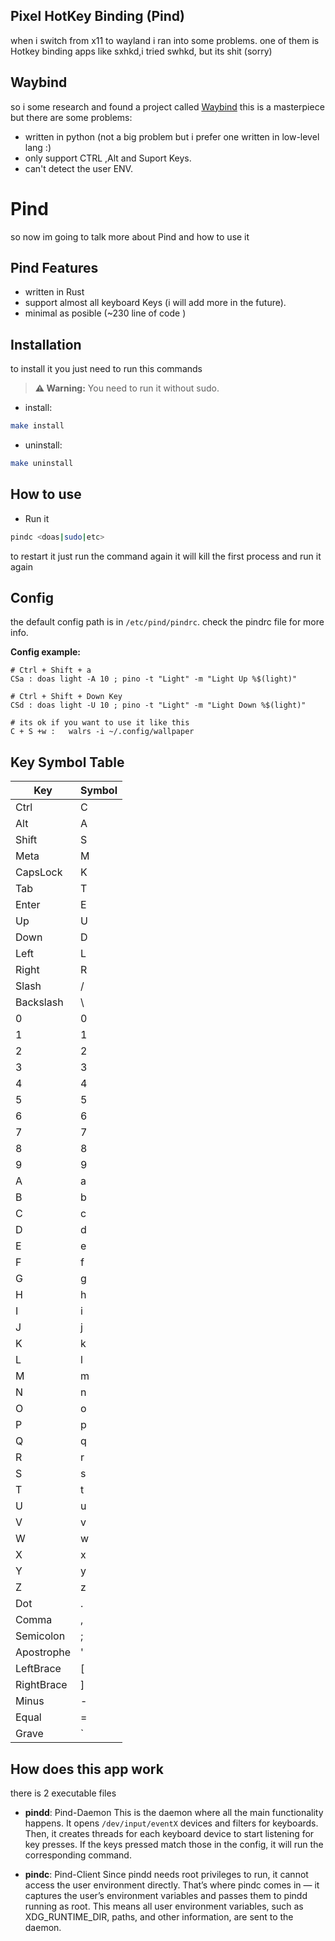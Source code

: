 ## Pixel HotKey Binding (Pind)
when i switch from x11 to wayland i ran into some problems. one of them is Hotkey binding apps like sxhkd,i tried swhkd, but its shit (sorry) 

## Waybind
so i some research and found a project called [Waybind](https://github.com/postman721/Waybind/issues)
this is a masterpiece but there are some problems:
- written in python (not a big problem but i prefer one written in low-level lang :)
- only support CTRL ,Alt and Suport Keys.
- can't detect the user ENV.


# Pind 
so now im going to talk more about Pind and how to use it

## Pind Features 
- written in Rust 
- support almost all keyboard Keys (i will add more in the future).
- minimal as posible (~230 line of code )

## Installation
to install it you just need to run this commands
> **⚠️ Warning:** You need to run it without sudo.

- install:
```bash
make install
```

- uninstall:
```bash
make uninstall
```

## How to use
- Run it 
```bash 
pindc <doas|sudo|etc>
```
to restart it just run the command again
it will kill the first process and run it again

## Config
the default config path is in ```/etc/pind/pindrc```.
check the pindrc file for more info.

**Config example:**
```
# Ctrl + Shift + a
CSa : doas light -A 10 ; pino -t "Light" -m "Light Up %$(light)"

# Ctrl + Shift + Down Key
CSd : doas light -U 10 ; pino -t "Light" -m "Light Down %$(light)"

# its ok if you want to use it like this
C + S +w :   walrs -i ~/.config/wallpaper

```

## Key Symbol Table

| **Key**    | **Symbol** |
|------------|------------|
| Ctrl       | C          |
| Alt        | A          |
| Shift      | S          |
| Meta       | M          |
| CapsLock   | K          |
| Tab        | T          |
| Enter      | E          |
| Up         | U          |
| Down       | D          |
| Left       | L          |
| Right      | R          |
| Slash      | /          |
| Backslash  | \          |
| 0          | 0          |
| 1          | 1          |
| 2          | 2          |
| 3          | 3          |
| 4          | 4          |
| 5          | 5          |
| 6          | 6          |
| 7          | 7          |
| 8          | 8          |
| 9          | 9          |
| A          | a          |
| B          | b          |
| C          | c          |
| D          | d          |
| E          | e          |
| F          | f          |
| G          | g          |
| H          | h          |
| I          | i          |
| J          | j          |
| K          | k          |
| L          | l          |
| M          | m          |
| N          | n          |
| O          | o          |
| P          | p          |
| Q          | q          |
| R          | r          |
| S          | s          |
| T          | t          |
| U          | u          |
| V          | v          |
| W          | w          |
| X          | x          |
| Y          | y          |
| Z          | z          |
| Dot        | .          |
| Comma      | ,          |
| Semicolon  | ;          |
| Apostrophe | '          |
| LeftBrace  | [          |
| RightBrace | ]          |
| Minus      | -          |
| Equal      | =          |
| Grave      | `          |


## How does this app work 
there is 2 executable files 
- **pindd**: Pind-Daemon
This is the daemon where all the main functionality happens.
It opens ```/dev/input/eventX``` devices and filters for keyboards.
Then, it creates threads for each keyboard device to start listening for key presses. If the keys pressed match those in the config, it will run the corresponding command.

- **pindc**: Pind-Client
Since pindd needs root privileges to run, it cannot access the user environment directly.
That’s where pindc comes in — it captures the user’s environment variables and passes them to pindd running as root.
This means all user environment variables, such as XDG_RUNTIME_DIR, paths, and other information, are sent to the daemon.
